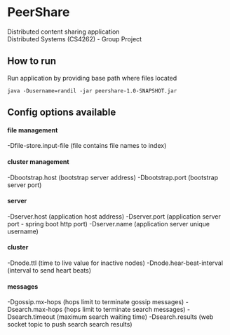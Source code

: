 # PeerShare
Distributed content sharing application  
Distributed Systems (CS4262) - Group Project

## How to run
Run application by providing base path where files located  
```
java -Dusername=randil -jar peershare-1.0-SNAPSHOT.jar
```

## Config options available
#### file management
-Dfile-store.input-file (file contains file names to index)
#### cluster management
-Dbootstrap.host (bootstrap server address)
-Dbootstrap.port (bootstrap server port)
#### server
-Dserver.host (application host address)
-Dserver.port (application server port - spring boot http port)
-Dserver.name (application server unique username)
#### cluster
-Dnode.ttl (time to live value for inactive nodes)
-Dnode.hear-beat-interval (interval to send heart beats)
#### messages
-Dgossip.mx-hops (hops limit to terminate gossip messages)
-Dsearch.max-hops (hops limit to terminate search messages)
-Dsearch.timeout (maximum search waiting time)
-Dsearch.results (web socket topic to push search search results)

